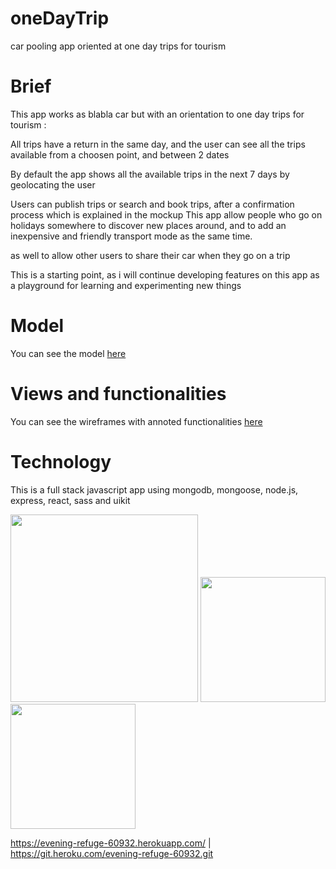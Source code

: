 # oneDayTrip
car pooling app oriented at one day trips for tourism

# Brief
This app works as blabla car but with an orientation to one day trips for tourism : 

All trips have a return in the same day, and the user can see all the trips available from a choosen point, and between 2 dates

By default the app shows all the available trips in the next 7 days by geolocating the user

Users can publish trips or search and book trips, after a confirmation process which is explained in the mockup
This app allow people who go on holidays somewhere to discover new places around, and to add an inexpensive and friendly transport mode as the same time.

as well to allow other users to share their car when they go on a trip

This is a starting point, as i will continue developing features on this app as a playground for learning and experimenting new things

# Model
You can see the model [here](https://github.com/alexadark/oneDayTrip/blob/master/model.jpg)

# Views and functionalities
You can see the wireframes with annoted functionalities [here](https://github.com/alexadark/oneDayTrip/blob/master/OneDayTrip.pdf)

# Technology
This is a full stack javascript app using mongodb, mongoose, node.js, express, react, sass and uikit
<br>

<img src="https://www.codejobs.biz/public/images/blog/original/f25dbdd3b4e25c4.png" width="300" >
<img src="https://d2eip9sf3oo6c2.cloudfront.net/tags/images/000/000/359/landscape/expressjslogo.png" width="200" >
<img src="https://upload.wikimedia.org/wikipedia/commons/thumb/a/a7/React-icon.svg/1280px-React-icon.svg.png" width="200" >



https://evening-refuge-60932.herokuapp.com/ |
https://git.heroku.com/evening-refuge-60932.git


